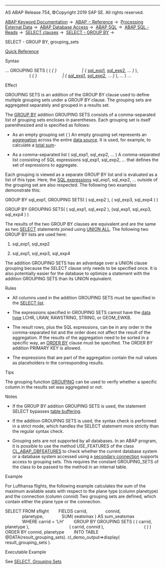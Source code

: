   

* * *

AS ABAP Release 754, ©Copyright 2019 SAP SE. All rights reserved.

[ABAP Keyword Documentation](javascript:call_link\('abenabap.htm'\)) →  [ABAP − Reference](javascript:call_link\('abenabap_reference.htm'\)) →  [Processing External Data](javascript:call_link\('abenabap_language_external_data.htm'\)) →  [ABAP Database Access](javascript:call_link\('abenabap_sql.htm'\)) →  [ABAP SQL](javascript:call_link\('abenopensql.htm'\)) →  [ABAP SQL - Reads](javascript:call_link\('abenopen_sql_reading.htm'\)) →  [SELECT clauses](javascript:call_link\('abenselect_clauses.htm'\)) →  [SELECT - GROUP BY](javascript:call_link\('abapgroupby_clause.htm'\)) → 

SELECT - GROUP BY, grouping\_sets

[Quick Reference](javascript:call_link\('abapselect_shortref.htm'\))

Syntax

... GROUPING SETS ( ( *{* *}*
                    *|* *{* [sql\_exp1](javascript:call_link\('abapsql_expr.htm'\)), [sql\_exp2](javascript:call_link\('abapsql_expr.htm'\)), ... *}* ),
                    ( *{* *}*
                    *|* *{* [sql\_exp1](javascript:call_link\('abapsql_expr.htm'\)), [sql\_exp2](javascript:call_link\('abapsql_expr.htm'\)), ... *}* ), ... ) ...

Effect

GROUPING SETS is an addition of the GROUP BY clause used to define multiple grouping sets under a GROUP BY clause. The grouping sets are aggregated separately and grouped in a results set.

The [GROUP BY](javascript:call_link\('abapgroupby_clause.htm'\)) addition GROUPING SETS consists of a comma-separated list of grouping sets encloses in parentheses. Each grouping set is itself parenthesized and is specified as follows:

-   As an empty grouping set ( )
    An empty grouping set represents an [aggregation](javascript:call_link\('abenaggregate_expression_glosry.htm'\) "Glossary Entry") across the entire [data source](javascript:call_link\('abapselect_data_source.htm'\)). It is used, for example, to calculate a [total sum](javascript:call_link\('abapselect_aggregate.htm'\))\-
    
-   As a comma-separated list ( sql\_exp1, sql\_exp2, ... )
    A comma-separated list consisting of SQL expressions sql\_exp1, sql\_exp2, ... that defines the set of expressions to aggregate.
    

Each grouping is viewed as a separate GROUP BY list and is evaluated as a list of this type. Here, the [SQL expressions](javascript:call_link\('abapsql_expr.htm'\)) sql\_exp1, sql\_exp2, ... outside of the grouping set are also respected. The following two examples demonstrate this:

GROUP BY sql\_exp1, GROUPING SETS( ( sql\_exp2 ), ( sql\_exp3, sql\_exp4 ) )

GROUP BY GROUPING SETS( ( sql\_exp1, sql\_exp2 ), (sql\_exp1, sql\_exp3, sql\_exp4 ) )

The results of the two GROUP BY clauses are equivalent and are the same as two [SELECT](javascript:call_link\('abapselect.htm'\)) statements joined using [UNION ALL](javascript:call_link\('abapunion.htm'\)). The following two GROUP BY lists are used here:

1.  sql\_exp1, sql\_exp2
    
2.  sql\_exp1, sql\_exp3, sql\_exp4
    

The addition GROUPING SETS has an advantage over a UNION clause grouping because the SELECT clause only needs to be specified once. It is also potentially easier for the database to optimize a statement with the addition GROUPING SETS than its UNION equivalent.

Rules

-   All columns used in the addition GROUPING SETS must be specified in the [SELECT list](javascript:call_link\('abapselect_list.htm'\)).
    
-   The expressions specified in GROUPING SETS cannot have the [data type](javascript:call_link\('abenddic_builtin_types.htm'\)) LCHR, LRAW, RAWSTRING, STRING, or GEOM\_EWKB.
    
-   The result rows, plus the SQL expressions, can be in any order in the comma-separated list and the order does not affect the result of the aggregation. If the results of the aggregation need to be sorted in a specific way, an [ORDER BY](javascript:call_link\('abaporderby_clause.htm'\)) clause must be specified. The ORDER BY addition PRIMARY KEY is allowed.
    
-   The expressions that are part of the aggregation contain the null values as placeholders in the corresponding results.
    

Tips

The grouping function [GROUPING](javascript:call_link\('abengrouping_function.htm'\)) can be used to verify whether a specific column in the results set was aggregated or not.

Notes

-   If the GROUP BY addition GROUPING SETS is used, the statement SELECT bypasses [table buffering](javascript:call_link\('abensap_buffering_glosry.htm'\) "Glossary Entry").
    
-   If the addition GROUPING SETS is used, the syntax check is performed in a strict mode, which handles the SELECT statement more strictly than the regular syntax check.
    
-   Grouping sets are not supported by all databases. In an ABAP program, it is possible to use the method USE\_FEATURES of the class [CL\_ABAP\_DBFEATURES](javascript:call_link\('abencl_abap_dbfeatures.htm'\)) to check whether the current database system or a database system accessed using a [secondary connection](javascript:call_link\('abensecondary_db_connection_glosry.htm'\) "Glossary Entry") supports access to grouping sets. This requires the constant GROUPING\_SETS of the class to be passed to the method in an internal table.
    

Example

For Lufthansa flights, the following example calculates the sum of the maximum available seats with respect to the plane type (column planetype) and the connection (column connid) Two grouping sets are defined, which contain either the plane type or the connection.

SELECT FROM sflight
       FIELDS carrid,
              connid,
              planetype,
              SUM( seatsmax ) AS sum\_seatsmax
              WHERE carrid = 'LH'
       GROUP BY GROUPING SETS ( ( carrid, planetype ),
                                ( carrid, connid ),
                                ( ) )
       ORDER BY connid, planetype
       INTO TABLE @DATA(result\_grouping\_sets).
cl\_demo\_output=>display( result\_grouping\_sets ).

Executable Example

See [SELECT, Grouping Sets](javascript:call_link\('abenselect_grouping_sets_abexa.htm'\))